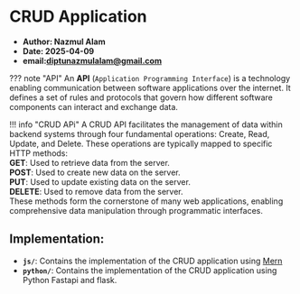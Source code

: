 # CRUD Application

* **Author: Nazmul Alam**
* **Date: 2025-04-09**
* **email:diptunazmulalam@gmail.com**

??? note "API"
    An **API** (`Application Programming Interface`) is a technology enabling communication between software applications over the internet. It defines a set of rules and protocols that govern how different software components can interact and exchange data.


!!! info "CRUD APi"
    A CRUD API facilitates the management of data within backend systems through four fundamental operations: Create, Read, Update, and Delete. These operations are typically mapped to specific HTTP methods:<br>
    **GET**: Used to retrieve data from the server.<br>
    **POST**: Used to create new data on the server.<br>
    **PUT**: Used to update existing data on the server.<br>
    **DELETE**: Used to remove data from the server.<br>
    These methods form the cornerstone of many web applications, enabling comprehensive data manipulation through programmatic interfaces.

## Implementation:
* **`js/`**: Contains the implementation of the CRUD application using [Mern](./JS/)
* **`python/`**: Contains the implementation of the CRUD application using Python Fastapi and flask.

